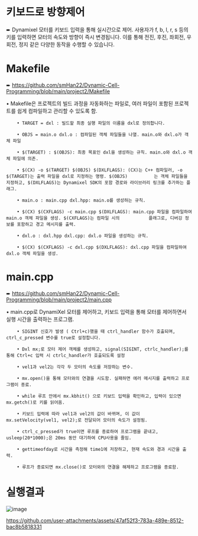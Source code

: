 # 키보드로 방향제어

➨ Dynamixel 모터를 키보드 입력을 통해 실시간으로 제어. 사용자가 f, b, l, r, s 등의 키를 입력하면 모터의 속도와 방향이 즉시 변경됩니다. 이를 통해 전진, 후진, 좌회전, 우회전, 정지 같은 다양한 동작을 수행할 수 있습니다.

# Makefile

➨ https://github.com/smHan22/Dynamic-Cell-Programming/blob/main/project2/Makefile

• Makefile은 프로젝트의 빌드 과정을 자동화하는 파일로, 여러 파일이 포함된 프로젝트를 쉽게 컴파일하고 관리할 수 있도록 함.

        • TARGET = dxl : 빌드할 최종 실행 파일의 이름을 dxl로 정의합니다.
    
        • OBJS = main.o dxl.o : 컴파일된 객체 파일들을 나열. main.o와 dxl.o가 객체 파일
    
        • $(TARGET) : $(OBJS): 최종 목표인 dxl을 생성하는 규칙. main.o와 dxl.o 객체 파일에 의존.
    
        • $(CX) -o $(TARGET) $(OBJS) $(DXLFLAGS): (CX)는 C++ 컴파일러, -o $(TARGET)는 출력 파일을 dxl로 지정하는 명령. $(OBJS)          는 객체 파일들을 지정하고, $(DXLFLAGS)는 Dynamixel SDK의 포함 경로와 라이브러리 링크를 추가하는 플래그.

        • main.o : main.cpp dxl.hpp: main.o를 생성하는 규칙. 

        • $(CX) $(CXFLAGS) -c main.cpp $(DXLFLAGS): main.cpp 파일을 컴파일하여 main.o 객체 파일을 생성. $(CXFLAGS)는 컴파일 시의           플래그로, 디버깅 정보를 포함하고 경고 메시지를 출력.

        • dxl.o : dxl.hpp dxl.cpp: dxl.o 파일을 생성하는 규칙.

        • $(CX) $(CXFLAGS) -c dxl.cpp $(DXLFLAGS): dxl.cpp 파일을 컴파일하여 dxl.o 객체 파일을 생성.



# main.cpp 

➨ https://github.com/smHan22/Dynamic-Cell-Programming/blob/main/project2/main.cpp

• main.cpp로 DynamiXel 모터를 제어하고, 키보드 입력을 통해 모터를 제어하면서 실행 시간을 출력하는 프로그램.

        • SIGINT 신호가 발생 ( Ctrl+c)했을 때 ctrl_handler 함수가 호출되며, ctrl_c_pressed 변수를 true로 설정합니다. 

        • Dxl mx;로 모터 제어 객체를 생성하고, signal(SIGINT, ctrlc_handler);를 통해 Ctrl+c 입력 시 ctrlc_handler가 호출되도록 설정

        • vel1과 vel2는 각각 두 모터의 속도를 저장하는 변수.

        • mx.open()을 통해 모터와의 연결을 시도함. 실패하면 에러 메시지를 출력하고 프로그램이 종료.

        • while 루프 안에서 mx.kbhit() 으로 키보드 입력을 확인하고, 입력이 있으면 mx.getch()로 키를 읽어옴.

        • 키보드 입력에 따라 vel1과 vel2의 값이 바뀌며, 이 값이 mx.setVelocity(vel1, vel2);로 전달되어 모터의 속도가 설정됨.

        • ctrl_c_pressed가 true이면 루프를 종료하여 프로그램을 끝내고, usleep(20*1000);은 20ms 동안 대기하여 CPU사용을 줄임.

        • gettimeofday로 시간을 측정해 time1에 저장하고, 현재 속도와 경과 시간을 출력.

        • 루프가 종료되면 mx.close()로 모터와의 연결을 해제하고 프로그램을 종료함.

# 실행결과

![image](https://github.com/user-attachments/assets/2d96e7cf-d821-44ee-9b08-c703c8cc1ee2)



https://github.com/user-attachments/assets/47af52f3-783a-489e-8512-bac8b5818331


